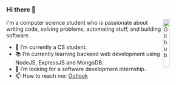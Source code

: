 ### Hi there 👋

<img width="18%" align="right" alt="Github" src="https://sfile.chatglm.cn/chatglm4/7bbff2eb-de7f-4ba7-865a-ca11300b6f7e.gif" />

I'm a computer science student who is passionate about writing code, solving problems, automating stuff, and building software.

- 🔭 I’m currently a CS student.
- 📚 I’m currently learning  backend web development using NodeJS, ExpressJS and MongoDB.
- 👯 I’m looking for a software development internship.
- 📫 How to reach me: [Outlook](mailto:"voixnya"<voixnya@outlook.com>)
